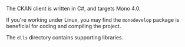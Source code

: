 The CKAN client is written in C#, and targets Mono 4.0.

If you're working under Linux, you may find the `monodevelop`
package is beneficial for coding and compiling the project.

The `dlls` directory contains supporting libraries.
